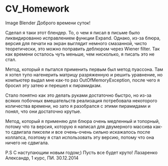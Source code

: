 CV_Homework
===========

Image Blender
Доброго времени суток!

Сделал я таки этот блендер. То, о чем я писал в письме было ликвидированно исправлением
функции Expand. Однако, из-за блюра, версия для печати на экран выглядит немного смазанной,
чисто теоретически, это можно поправить деблюром через Wiener filter. Так как времени осталось
чуть меньше, чем нисколько, я писать это не стал.

Метод, который я пытался применить первым был метод пуассона.
Там я хотел тупо нагенерить матрицу разряженную и решить уравнение, но компьютер выдал мне
как-то раз OutOfMemoryException, после чего я бросил эту затею и перешел к пирамидкам.

Стало понятно как это делать руками достаточно быстро, но из-за всяких побочных вмешательств
реализация потребовала некоторого количества времени, но зато я разобрался с этими пирамидами и 
понял, что они достаточно крутые.

Метод, который я применяю для блюра очень медленный и топорный, потому что та версия, которую 
я написал для двумерного массива как-то сдвигала пиксели и все очень-очень сильно искажалось после
коллапса, поэтому я стал использовать эту версию, потому что она ничего не сдвигала.

P.S С наступающим новым годом;) Пусть все будет круто!
Лазаренко Александр, 1 курс, ПИ.
30.12.2014
